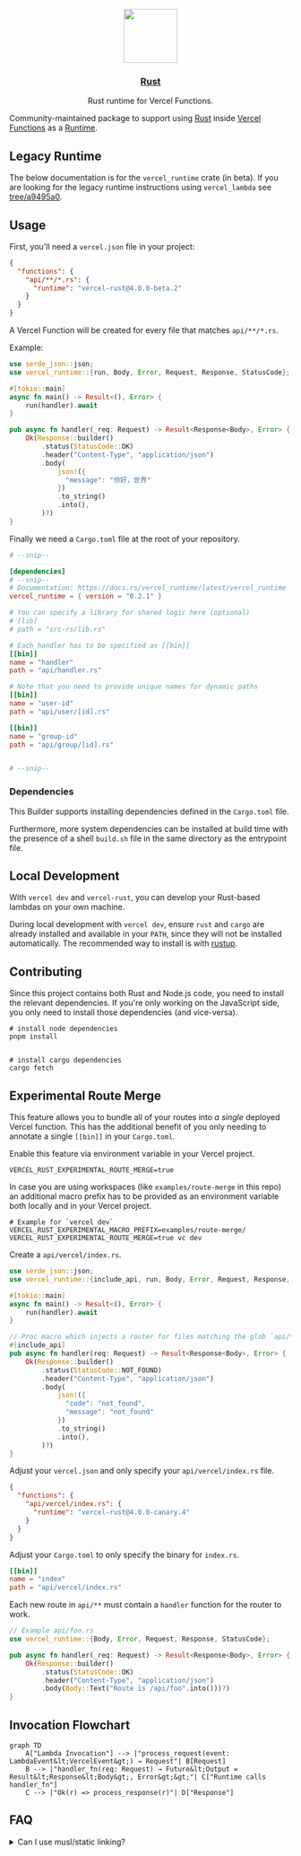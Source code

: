<p align="center">
  <a href="https://vercel.com">
    <img src="https://assets.vercel.com/image/upload/v1588805858/repositories/vercel/logo.png" height="96">
    <h3 align="center">Rust</h3>
  </a>
  <p align="center">Rust runtime for Vercel Functions.</p>
</p>

Community-maintained package to support using [Rust](https://www.rust-lang.org/) inside [Vercel Functions](https://vercel.com/docs/serverless-functions/introduction) as a [Runtime](https://vercel.com/docs/runtimes).

## Legacy Runtime

The below documentation is for the `vercel_runtime` crate (in beta). If you are looking for the legacy runtime instructions using `vercel_lambda` see [tree/a9495a0](https://github.com/vercel-community/rust/tree/a9495a0f0d882a36ea165f1629fcc79c30bc3108).

## Usage

First, you'll need a `vercel.json` file in your project:

```json
{
  "functions": {
    "api/**/*.rs": {
      "runtime": "vercel-rust@4.0.0-beta.2"
    }
  }
}
```

A Vercel Function will be created for every file that matches `api/**/*.rs`.

Example:

```rust
use serde_json::json;
use vercel_runtime::{run, Body, Error, Request, Response, StatusCode};

#[tokio::main]
async fn main() -> Result<(), Error> {
    run(handler).await
}

pub async fn handler(_req: Request) -> Result<Response<Body>, Error> {
    Ok(Response::builder()
        .status(StatusCode::OK)
        .header("Content-Type", "application/json")
        .body(
            json!({
              "message": "你好，世界"
            })
            .to_string()
            .into(),
        )?)
}
```

Finally we need a `Cargo.toml` file at the root of your repository.

```toml
# --snip--

[dependencies]
# --snip--
# Documentation: https://docs.rs/vercel_runtime/latest/vercel_runtime
vercel_runtime = { version = "0.2.1" }

# You can specify a library for shared logic here (optional)
# [lib]
# path = "src-rs/lib.rs"

# Each handler has to be specified as [[bin]]
[[bin]]
name = "handler"
path = "api/handler.rs"

# Note that you need to provide unique names for dynamic paths
[[bin]]
name = "user-id"
path = "api/user/[id].rs"

[[bin]]
name = "group-id"
path = "api/group/[id].rs"


# --snip--
```

### Dependencies

This Builder supports installing dependencies defined in the `Cargo.toml` file.

Furthermore, more system dependencies can be installed at build time with the presence of a shell `build.sh` file in the same directory as the entrypoint file.

## Local Development

With `vercel dev` and `vercel-rust`, you can develop your Rust-based lambdas on your own machine.

During local development with `vercel dev`, ensure `rust` and `cargo` are already installed and available in your `PATH`, since they will not be installed automatically. The recommended way to install is with [rustup](https://rustup.rs/).

## Contributing

Since this project contains both Rust and Node.js code, you need to install the relevant dependencies. If you're only working on the JavaScript side, you only need to install those dependencies (and vice-versa).

```shell
# install node dependencies
pnpm install


# install cargo dependencies
cargo fetch
```

## Experimental Route Merge

This feature allows you to bundle all of your routes into _a single_ deployed Vercel function. This has the additional benefit of you only needing to annotate a single `[[bin]]` in your `Cargo.toml`.

Enable this feature via environment variable in your Vercel project.

```shell
VERCEL_RUST_EXPERIMENTAL_ROUTE_MERGE=true
```

In case you are using workspaces (like `examples/route-merge` in this repo) an additional macro prefix has to be provided as an environment variable both locally and in your Vercel project.

```shell
# Example for `vercel dev`
VERCEL_RUST_EXPERIMENTAL_MACRO_PREFIX=examples/route-merge/ VERCEL_RUST_EXPERIMENTAL_ROUTE_MERGE=true vc dev
```

Create a `api/vercel/index.rs`.

```rust
use serde_json::json;
use vercel_runtime::{include_api, run, Body, Error, Request, Response, StatusCode};

#[tokio::main]
async fn main() -> Result<(), Error> {
    run(handler).await
}

// Proc macro which injects a router for files matching the glob `api/**/[!index]*.rs`.
#[include_api]
pub async fn handler(req: Request) -> Result<Response<Body>, Error> {
    Ok(Response::builder()
        .status(StatusCode::NOT_FOUND)
        .header("Content-Type", "application/json")
        .body(
            json!({
              "code": "not_found",
              "message": "not_found"
            })
            .to_string()
            .into(),
        )?)
}
```

Adjust your `vercel.json` and only specify your `api/vercel/index.rs` file.

```json
{
  "functions": {
    "api/vercel/index.rs": {
      "runtime": "vercel-rust@4.0.0-canary.4"
    }
  }
}
```

Adjust your `Cargo.toml` to only specify the binary for `index.rs`.

```toml
[[bin]]
name = "index"
path = "api/vercel/index.rs"
```

Each new route in `api/**` must contain a `handler` function for the router to work.

```rust
// Example api/foo.rs
use vercel_runtime::{Body, Error, Request, Response, StatusCode};

pub async fn handler(_req: Request) -> Result<Response<Body>, Error> {
    Ok(Response::builder()
        .status(StatusCode::OK)
        .header("Content-Type", "application/json")
        .body(Body::Text("Route is /api/foo".into()))?)
}
```

## Invocation Flowchart

```mermaid
graph TD
    A["Lambda Invocation"] --> |"process_request(event: LambdaEvent&lt;VercelEvent&gt;) → Request"| B[Request]
    B --> |"handler_fn(req: Request) → Future&lt;Output = Result&lt;Response&lt;Body&gt;, Error&gt;&gt;"| C["Runtime calls handler_fn"]
    C --> |"Ok(r) => process_response(r)"| D["Response"]
```

## FAQ

<details>
  <summary>Can I use musl/static linking?</summary>
  
Unfortunately, the AWS Lambda Runtime for Rust relies (tangentially) on `proc_macro`, which won't compile on musl targets. Without `musl`, all linking must be dynamic. If you have a crate that relies on system libraries like `postgres` or `mysql`, you can include those library files with the `includeFiles` config option and set the proper environment variables, config, etc. that you need to get the library to compile.

For more information, please see [this issue](https://github.com/mike-engel/vercel-rust/issues/2).

</details>
